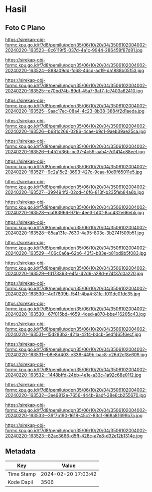 # Hasil

## Foto C Plano

https://sirekap-obj-formc.kpu.go.id/f7d8/pemilu/pdpr/35/06/10/20/04/3506102004002-20240220-163523--8c6119f5-037d-4a1c-9944-286458f87d81.jpg

https://sirekap-obj-formc.kpu.go.id/f7d8/pemilu/pdpr/35/06/10/20/04/3506102004002-20240220-163524--888a09dd-fc68-4dcd-ac19-da1888b05f53.jpg

https://sirekap-obj-formc.kpu.go.id/f7d8/pemilu/pdpr/35/06/10/20/04/3506102004002-20240220-163525--e70bd74b-89df-45a7-9af7-fc7403a62410.jpg

https://sirekap-obj-formc.kpu.go.id/f7d8/pemilu/pdpr/35/06/10/20/04/3506102004002-20240220-163525--9aac17ec-08a4-4c23-8b38-3884f2d1aeda.jpg

https://sirekap-obj-formc.kpu.go.id/f7d8/pemilu/pdpr/35/06/10/20/04/3506102004002-20240220-163526--b681c266-0286-4cae-b9c1-9aeb39ae25ca.jpg

https://sirekap-obj-formc.kpu.go.id/f7d8/pemilu/pdpr/35/06/10/20/04/3506102004002-20240220-163526--b452d36b-bc37-4c59-aab4-7d1414c88eef.jpg

https://sirekap-obj-formc.kpu.go.id/f7d8/pemilu/pdpr/35/06/10/20/04/3506102004002-20240220-163527--9c2a15c2-3693-427c-9caa-f0d9f65011e5.jpg

https://sirekap-obj-formc.kpu.go.id/f7d8/pemilu/pdpr/35/06/10/20/04/3506102004002-20240220-163527--399494f2-02cd-46f6-813f-b235feb84a6b.jpg

https://sirekap-obj-formc.kpu.go.id/f7d8/pemilu/pdpr/35/06/10/20/04/3506102004002-20240220-163528--daf83966-971e-4ee3-bf0f-8cc432e66eb5.jpg

https://sirekap-obj-formc.kpu.go.id/f7d8/pemilu/pdpr/35/06/10/20/04/3506102004002-20240220-163528--85aa131e-7630-4a95-803c-3b2741509b51.jpg

https://sirekap-obj-formc.kpu.go.id/f7d8/pemilu/pdpr/35/06/10/20/04/3506102004002-20240220-163529--406c0a6a-62b6-43f3-b83e-b81bd9b5f083.jpg

https://sirekap-obj-formc.kpu.go.id/f7d8/pemilu/pdpr/35/06/10/20/04/3506102004002-20240220-163529--fd173363-e4fa-42d6-a28d-e74f37c0a220.jpg

https://sirekap-obj-formc.kpu.go.id/f7d8/pemilu/pdpr/35/06/10/20/04/3506102004002-20240220-163530--4d17809b-f541-4ba4-81fc-f011dc01de35.jpg

https://sirekap-obj-formc.kpu.go.id/f7d8/pemilu/pdpr/35/06/10/20/04/3506102004002-20240220-163530--67f015bd-4659-4ced-a870-bbe416205c43.jpg

https://sirekap-obj-formc.kpu.go.id/f7d8/pemilu/pdpr/35/06/10/20/04/3506102004002-20240220-163531--15d283b3-421a-42f4-bdcb-5edf465f6ecf.jpg

https://sirekap-obj-formc.kpu.go.id/f7d8/pemilu/pdpr/35/06/10/20/04/3506102004002-20240220-163531--b8e8d403-e336-449b-bac8-c26d2ef8e609.jpg

https://sirekap-obj-formc.kpu.go.id/f7d8/pemilu/pdpr/35/06/10/20/04/3506102004002-20240220-163532--1448bffd-24bb-4e1e-a33c-1a92c68e01f2.jpg

https://sirekap-obj-formc.kpu.go.id/f7d8/pemilu/pdpr/35/06/10/20/04/3506102004002-20240220-163532--3ee6812e-7656-444b-9adf-38e6cb255670.jpg

https://sirekap-obj-formc.kpu.go.id/f7d8/pemilu/pdpr/35/06/10/20/04/3506102004002-20240220-163533--39f7b190-1618-45c2-83c1-968a81699b7a.jpg

https://sirekap-obj-formc.kpu.go.id/f7d8/pemilu/pdpr/35/06/10/20/04/3506102004002-20240220-163523--82ac3666-d5ff-428c-a7e8-d32e12b1314e.jpg


## Metadata

| Key        | Value               |
| ---------- | ------------------- |
| Time Stamp | 2024-02-20 17:03:42 |
| Kode Dapil | 3506                |




